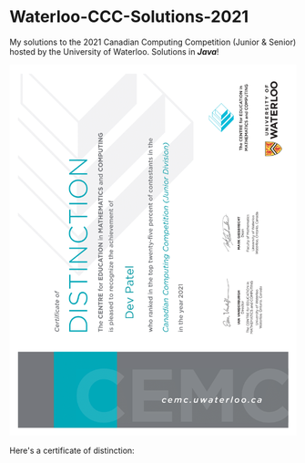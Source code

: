 # Waterloo-CCC-Solutions-2021
My solutions to the 2021 Canadian Computing Competition (Junior &amp; Senior) hosted by the University of Waterloo. Solutions in **_Java_**!

![](/CCC_Distinction.png)

Here's a certificate of distinction:

